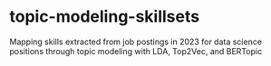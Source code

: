 # topic-modeling-skillsets
Mapping skills extracted from job postings in 2023 for data science positions through topic modeling with LDA, Top2Vec, and BERTopic
